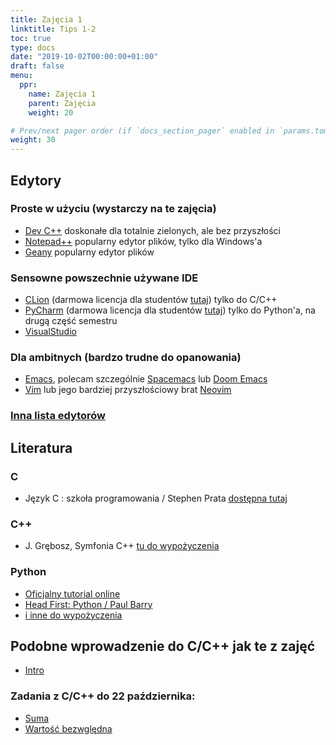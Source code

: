 ```yaml
---
title: Zajęcia 1
linktitle: Tips 1-2
toc: true
type: docs
date: "2019-10-02T00:00:00+01:00"
draft: false
menu:
  ppr:
    name: Zajęcia 1
    parent: Zajęcia
    weight: 20

# Prev/next pager order (if `docs_section_pager` enabled in `params.toml`)
weight: 30
---
```


## Edytory
### Proste w użyciu (wystarczy na te zajęcia)
* [Dev C++](https://sourceforge.net/projects/orwelldevcpp/) doskonałe dla totalnie zielonych, ale bez przyszłości
* [Notepad++](https://notepad-plus-plus.org/) popularny edytor plików, tylko dla Windows'a
* [Geany](https://www.geany.org/) popularny edytor plików 
### Sensowne powszechnie używane IDE
* [CLion](https://www.jetbrains.com/clion/) (darmowa licencja dla studentów [tutaj](https://www.jetbrains.com/community/education/#students)) tylko do C/C++
* [PyCharm](https://www.jetbrains.com/pycharm/) (darmowa licencja dla studentów [tutaj](https://www.jetbrains.com/community/education/#students)) tylko do Python'a, na drugą część semestru
* [VisualStudio](https://code.visualstudio.com/)
### Dla ambitnych (bardzo trudne do opanowania)
* [Emacs](https://www.gnu.org/software/emacs/), polecam szczególnie [Spacemacs](https://www.spacemacs.org/) lub [Doom Emacs](https://github.com/hlissner/doom-emacs)
* [Vim](https://www.vim.org/) lub jego bardziej przyszłościowy brat [Neovim](https://neovim.io/)
### [Inna lista edytorów](https://eduwiki.wmi.amu.edu.pl/pms/19ppr#Programming_languages.2C_compilers_and_development_environment)
## Literatura
### C
* Język C : szkoła programowania / Stephen Prata [dostępna tutaj](https://uam-hip.pfsl.poznan.pl/ipac20/ipac.jsp?profile=bu-uam-en&uri=link=3100041~!5718943~!3100023~!3100030&aspect=basic_search&menu=search&ri=2&source=~!buam75&term=J%C4%99zyk+C+%3A+szko%C5%82a+programowania+%2F&index=ALTITLE)
### C++
* J. Grębosz, Symfonia C++ [tu do wypożyczenia](https://uam-hip.pfsl.poznan.pl/ipac20/ipac.jsp?menu=search&aspect=basic_search&npp=10&ipp=20&spp=20&profile=bu-uam-en&ri=&index=ALTITLE&term=symfonia+c%2B%2B&x=0&y=0&aspect=basic_search)
### Python
* [Oficjalny tutorial online](https://docs.python.org/3/tutorial/index.html)
* [Head First: Python / Paul Barry](https://uam-hip.pfsl.poznan.pl/ipac20/ipac.jsp?profile=bu-uam-en&uri=link=3100041~!5631419~!3100023~!3100030&aspect=basic_search&menu=search&ri=4&source=~!buam75&term=Python+%2F&index=ALTITLE)
* [i inne do wypożyczenia](https://uam-hip.pfsl.poznan.pl/ipac20/ipac.jsp?menu=search&aspect=basic_search&npp=10&ipp=20&spp=20&profile=bu-uam-en&ri=7&source=%7E%21buam75&index=ALTITLE&term=python&x=0&y=0&aspect=basic_search)

## Podobne wprowadzenie do C/C++ jak te z zajęć
* [Intro](https://eduwiki.wmi.amu.edu.pl/pms/ppr/intro)
### Zadania z C/C++ do 22 października:
<!--22.10.20 c,c++-->
* [Suma](https://adjule.pl/groups/ogolny/problems/001)
* [Wartość bezwględna](https://adjule.pl/groups/ogolny/problems/002)
